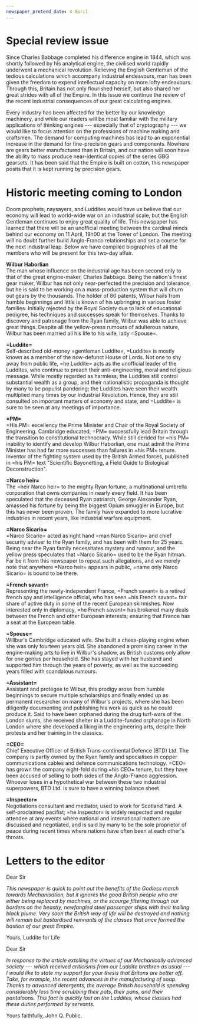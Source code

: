 ```yaml
---
newspaper_pretend_date: 4 April
...
```


# Special review issue

Since Charles Babbage completed his difference engine in 1844, which was shortly followed by his analytical engine, the civilised world rapidly underwent a mechanical revolution. Relieving the English Gentleman of the tedious calculations which accompany industrial endeavours, man has been given the freedom to expend intellectual capacity on more lofty endeavours.
Through this, Britain has not only flourished herself, but also shared her great strides with all of the Empire.
In this issue we continue the review of the recent industrial consequences of our great calculating engines.

Every industry has been affected for the better by our knowledge machinery, and while our readers will be most familiar with the military applications of thinking engines --- especially that of cryptography --- we would like to focus attention on the professions of machine making and craftsmen.
The demand for computing machines has lead to an exponential increase in the demand for fine-precision gears and components. Nowhere are gears better manufactured than in Britain, and our nation will soon have the ability to mass produce near-identical copies of the series GBG gearsets. It has been said that the Empire is built on cotton, this newspaper posits that it is kept running by precision gears.

# Historic meeting coming to London
Doom prophets, naysayers, and Luddites would have us believe that our economy will lead to world-wide war on an industrial scale, but the English Gentleman continues to enjoy great quality of life. This newspaper has learned that there will be an unofficial meeting between the cardinal minds behind our economy on 11 April, 19h00 at the Tower of London. The meeting will no doubt further build Anglo-Franco relationships and set a course for the next industrial leap. Below we have compiled biographies of all the members who will be present for this two-day affair.

**Wilbur Haborlian** \
The man whose influence on the industrial age has been second only to that of the great engine-maker, Charles Babbage. Being the nation's finest gear maker, Wilbur has not only near-perfected the precision and tolerance, but he is said to be working on a mass-production system that will churn out gears by the thousands.
The holder of 80 patents, Wilbur hails from humble beginnings and little is known of his upbringing in various foster families. Initially rejected by the Royal Society due to lack of educational pedigree, his techniques and successes speak for themselves.
Thanks to discovery and patronage from the Ryan family, Wilbur was able to achieve great things.
Despite all the yellow-press rumours of adulterous nature, Wilbur has been married all his life to his wife, lady =Spouse=.

**=Luddite=** \
Self-described old-money =gentleman Luddite=, =Luddite= is mostly known as a member of the now-defunct House of Lords. Not one to shy away from public life, =he Luddite= acts as the unofficial leader of the Luddites, who continue to preach their anti-engineering, moral and religious message.
While mostly regarded as harmless, the Luddites still control substantial wealth as a group, and their nationalistic propaganda is thought by many to be populist pandering; the Luddites have seen their wealth multiplied many times by our Industrial Revolution.
Hence, they are still consulted on important matters of economy and state, and =Luddite= is sure to be seen at any meetings of importance.


**=PM=** \
=His PM= excellency the Prime Minister and Chair of the Royal Society of Engineering.
Cambridge educated, =PM= successfully lead Britain through the transition to constitutional technocracy. While still derided for =his PM= inability to identify and develop Wilbur Haborlian, one must admit the Prime Minister has had far more successes than failures in =his PM= tenure.
Inventor of the fighting system used by the British Armed forces, published in =his PM= text "Scientific Bayonetting, a Field Guide to Biological Deconstruction".


**=Narco heir=** \
The =heir Narco heir= to the mighty Ryan fortune; a multinational umbrella corporation that owns companies in nearly every field. It has been speculated that the deceased Ryan patriarch, George Alexander Ryan, amassed his fortune by being the biggest Opium smuggler in Europe, but this has never been proven.
The family have expanded to more lucrative industries in recent years, like industrial warfare equipment.

**=Narco Sicario=** \
=Narco Sicario= acted as right hand =man Narco Sicario= and chief security adviser to the Ryan family, and has been with them for 25 years. Being near the Ryan family necessitates mystery and rumour, and the yellow press speculates that =Narco Sicario= used to be the Ryan hitman. Far be it from this newspaper to repeat such allegations, and we merely note that anywhere =Narco heir= appears in public, =name only Narco Sicario= is bound to be there.


**=French savant=** \
Representing the newly-independent France, =French savant= is a retired french spy and intelligence official, who has seen =his French savant= fair share of active duty in some of the recent European skirmishes.
Now interested only in diplomacy, =he French savant= has brokered many deals between the French and other European interests; ensuring that France has a seat at the European table.

**=Spouse=** \
Willbur's Cambridge educated wife. She built a chess-playing engine when she was only fourteen years old.
She abandoned a promising career in the engine-making arts to live in Wilbur's shadow, as British customs only allow for one genius per household.
She has stayed with her husband and supported him through the years of poverty, as well as the succeeding years filled with scandalous rumours.

**=Assistant=** \
Assistant and protégée to Wilbur, this prodigy arose from humble beginnings to secure multiple scholarships and finally ended up as permanent researcher on many of Wilbur's projects, where she has been diligently documenting and publishing his work as quick as he could produce it.
Said to have been orphaned during the drug turf-wars of the London slums, she received shelter in a Luddite-funded orphanage in North London where she developed a liking in the engineering arts, despite their protests and her training in the classics.

**=CEO=**  \
Chief Executive Officer of British Trans-continental Defence (BTD) Ltd.
The company is partly owned by the Ryan family and specialises in copper communications cables and defence communications technology. =CEO= has grown the company eight-fold during =his CEO= tenure, but they have been accused of selling to both sides of the Anglo-Franco aggression. Whoever loses in a hypothetical war between these two industrial superpowers, BTD Ltd. is sure to have a winning balance sheet.

**=Inspector=**  \
Negotiations consultant and mediator, used to work for Scotland Yard.
A self-proclaimed pacifist; =he Inspector= is widely respected and regular attendee at any events where national and international matters are discussed and negotiated, and is said by many to be the sole proprietor of peace during recent times where nations have often been at each other's throats.

# Letters to the editor

Dear Sir

*This newspaper is quick to point out the benefits of the Godless march towards Mechanisation, but it ignores the good British people who are either being replaced by machines, or the scourge filtering through our borders on the beastly, newfangled steel passenger ships with their trailing black plume. Very soon the British way of life will be destroyed and nothing will remain but bastardised remnants of the classes that once formed the bastion of our great Empire.*

Yours, Luddite for Life

Dear Sir

*In response to the article extolling the virtues of our Mechanically advanced society --- which received criticisms from our Luddite brethren as usual --- I would like to state my support for your thesis that Britons are better off. Take, for example, the recent advances in the manufacturing of soap. Thanks to advanced detergents, the average British household is spending considerably less time scrubbing their pots, their pans, and their pantaloons. This fact is quickly lost on the Luddites, whose classes had these duties performed by servants.*

Yours faithfully, John Q. Public.


